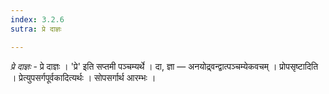 ```yaml
---
index: 3.2.6
sutra: प्रे दाज्ञः

---
```

_प्रे दाज्ञः_ - प्रे दाज्ञः । 'प्रे' इति सप्तमी पञ्चम्यर्थे । दा, ज्ञा —  अनयोद्र्वन्द्वात्पञ्चम्येकवचम् । प्रोपसृष्टादिति । प्रेत्युपसर्गपूर्वकादित्यर्थः । सोपसर्गार्थ आरम्भः । 